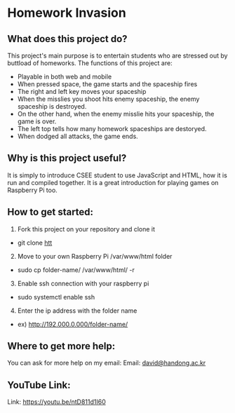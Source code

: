 Homework Invasion
==============

What does this project do?
--------------------------
This project's main purpose is to entertain students who are stressed out by buttload of homeworks.
The functions of this project are:
- Playable in both web and mobile
- When pressed space, the game starts and the spaceship fires
- The right and left key moves your spaceship
- When the misslies you shoot hits enemy spaceship, the enemy spaceship is destroyed.
- On the other hand, when the enemy misslie hits your spaceship, the game is over.
- The left top tells how many homework spaceships are destoryed.
- When dodged all attacks, the game ends.

Why is this project useful?
--------------------------
It is simply to introduce CSEE student to use JavaScript and HTML, how it is run and compiled together. It is a great introduction for playing games on Raspberry Pi too.

How to get started:
--------------------------
1. Fork this project on your repository and clone it
  - git clone [htt](https://github.com/davidpiao/OSSFinalProject)
2. Move to your own Raspberry Pi /var/www/html folder
  - sudo cp folder-name/ /var/www/html/ -r
3. Enable ssh connection with your raspberry pi
  - sudo systemctl enable ssh
4. Enter the ip address with the folder name
  - ex) http://192.000.0.000/folder-name/

Where to get more help:
--------------------------
You can ask for more help on my email:
Email: david@handong.ac.kr

YouTube Link:
--------------------------
Link: https://youtu.be/ntD811d1I60
